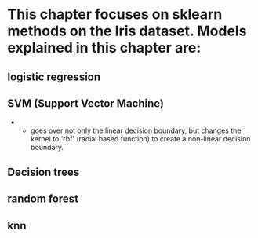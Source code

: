 # This chapter focuses on sklearn methods on the Iris dataset.  Models explained in this chapter are:
## logistic regression
## SVM (Support Vector Machine)
*
	- goes over not only the linear decision boundary, but changes the kernel to 'rbf' (radial based function) to create a non-linear decision boundary.
## Decision trees
## random forest
## knn